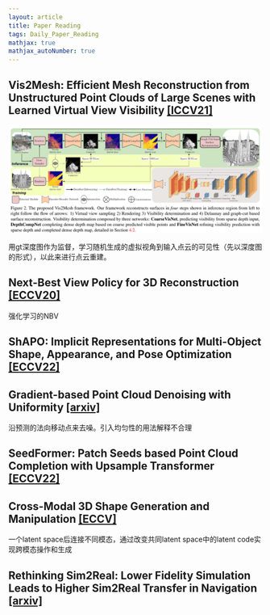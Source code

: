 ```yaml
---
layout: article
title: Paper Reading
tags: Daily_Paper_Reading
mathjax: true
mathjax_autoNumber: true
---
```


## Vis2Mesh: Efficient Mesh Reconstruction from Unstructured Point Clouds of Large Scenes with Learned Virtual View Visibility [[ICCV21]](https://openaccess.thecvf.com/content/ICCV2021/papers/Song_Vis2Mesh_Efficient_Mesh_Reconstruction_From_Unstructured_Point_Clouds_of_Large_ICCV_2021_paper.pdf)

![](/blog/figs/2022-07-30-vis2mesh.png)

用gt深度图作为监督，学习随机生成的虚拟视角到输入点云的可见性（先以深度图的形式），以此来进行点云重建。

## Next-Best View Policy for 3D Reconstruction [[ECCV20]](https://www.researchgate.net/profile/Rowel-Atienza/publication/343986769_Next-Best_View_Policy_for_3D_Reconstruction/links/60a8c49aa6fdcc6d6266d74c/Next-Best-View-Policy-for-3D-Reconstruction.pdf)
强化学习的NBV

## ShAPO: Implicit Representations for Multi-Object Shape, Appearance, and Pose Optimization [[ECCV22]](https://arxiv.org/pdf/2207.13691.pdf)


## Gradient-based Point Cloud Denoising with Uniformity [[arxiv]](https://arxiv.org/pdf/2207.10279.pdf)
沿预测的法向移动点来去噪。引入均匀性的用法解释不合理

## SeedFormer: Patch Seeds based Point Cloud Completion with Upsample Transformer [[ECCV22]](https://arxiv.org/pdf/2207.10315.pdf)

## Cross-Modal 3D Shape Generation and Manipulation [[ECCV]](https://arxiv.org/pdf/2207.11795.pdf)
一个latent space后连接不同模态，通过改变共同latent space中的latent code实现跨模态操作和生成

## Rethinking Sim2Real: Lower Fidelity Simulation Leads to Higher Sim2Real Transfer in Navigation [[arxiv]](https://arxiv.org/abs/2207.10821)